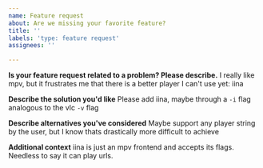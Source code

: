 ```yaml
---
name: Feature request
about: Are we missing your favorite feature?
title: ''
labels: 'type: feature request'
assignees: ''

---
```


**Is your feature request related to a problem? Please describe.**
I really like mpv, but it frustrates me that there is a better player I can't use yet: iina

**Describe the solution you'd like**
Please add iina, maybe through a `-i` flag analogous to the vlc `-v` flag

**Describe alternatives you've considered**
Maybe support any player string by the user, but I know thats drastically more difficult to achieve

**Additional context**
iina is just an mpv frontend and accepts its flags.
Needless to say it can play urls.
